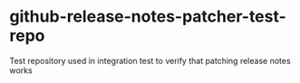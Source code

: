 # github-release-notes-patcher-test-repo
Test repository used in integration test to verify that patching release notes works
